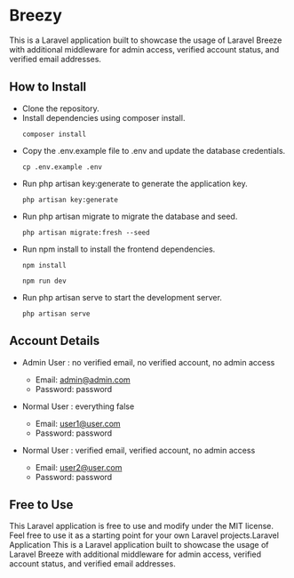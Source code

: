 # Breezy
This is a Laravel application built to showcase the usage of Laravel Breeze with additional middleware for admin access, verified account status, and verified email addresses.

## How to Install
- Clone the repository.
- Install dependencies using composer install.
  ```
  composer install
  ```
- Copy the .env.example file to .env and update the database credentials.
  ```
  cp .env.example .env
  ```
- Run php artisan key:generate to generate the application key.
  ```
  php artisan key:generate
  ```
- Run php artisan migrate to migrate the database and seed.
  ```
  php artisan migrate:fresh --seed
  ```
- Run npm install to install the frontend dependencies.
  ```
  npm install
  ```
  ```
  npm run dev
  ```
- Run php artisan serve to start the development server.
  ```
  php artisan serve
  ```

## Account Details
- Admin User : no verified email, no verified account, no admin access
  - Email:  admin@admin.com
  - Password:  password

- Normal User : everything false
  - Email:  user1@user.com
  - Password:  password
  
- Normal User : verified email, verified account, no admin access
  - Email:  user2@user.com
  - Password:  password
  
## Free to Use
This Laravel application is free to use and modify under the MIT license. Feel free to use it as a starting point for your own Laravel projects.Laravel Application
This is a Laravel application built to showcase the usage of Laravel Breeze with additional middleware for admin access, verified account status, and verified email addresses.

